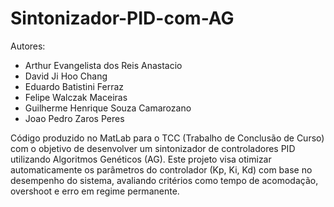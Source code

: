 # Sintonizador-PID-com-AG

Autores:
- Arthur Evangelista dos Reis Anastacio
- David Ji Hoo Chang
- Eduardo Batistini Ferraz
- Felipe Walczak Maceiras
- Guilherme Henrique Souza Camarozano
- Joao Pedro Zaros Peres

Código produzido no MatLab para o TCC (Trabalho de Conclusão de Curso) com o objetivo de desenvolver um sintonizador de controladores PID utilizando Algoritmos Genéticos (AG). 
Este projeto visa otimizar automaticamente os parâmetros do controlador (Kp, Ki, Kd) com base no desempenho do sistema, avaliando critérios como tempo de acomodação, overshoot e erro em regime permanente.
